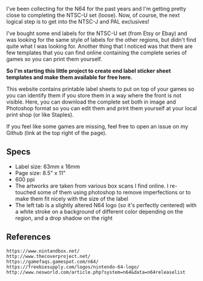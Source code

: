 I've been collecting for the N64 for the past years and I'm getting pretty close to completing the NTSC-U set (loose). Now, of course, the next logical step is to get into the NTSC-J and PAL exclusives!

I've bought some end labels for the NTSC-U set (from Etsy or Ebay) and was looking for the same style of labels for the other regions, but didn't find quite what I was looking for. Another thing that I noticed was that there are few templates that you can find online containing the complete series of games so you can print them yourself.

**So I'm starting this little project to create end label sticker sheet templates and make them available for free here.**

This website contains printable label sheets to put on top of your games so you can identify them if you store them in a way where the front is not visible. Here, you can download the complete set both in image and Photoshop format so you can edit them and print them yourself at your local print shop (or like Staples).

If you feel like some games are missing, feel free to open an issue on my Github (link at the top right of the page).

## Specs

- Label size: 63mm x 16mm
- Page size: 8.5" x 11"
- 600 ppi
- The artworks are taken from various box scans I find online. I re-touched some of them using photoshop to remove imperfections or to make them fit nicely with the size of the label
- The left tab is a slightly altered N64 logo (so it's perfectly centered) with a white stroke on a background of different color depending on the region, and a drop shadow on the right

## References

```
https://www.nintandbox.net/
http://www.thecoverproject.net/
https://gamefaqs.gamespot.com/n64/
https://freebiesupply.com/logos/nintendo-64-logo/
http://www.nesworld.com/article.php?system=n64&data=n64releaselist
```
